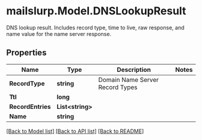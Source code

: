 # mailslurp.Model.DNSLookupResult
DNS lookup result. Includes record type, time to live, raw response, and name value for the name server response.

## Properties

Name | Type | Description | Notes
------------ | ------------- | ------------- | -------------
**RecordType** | **string** | Domain Name Server Record Types | 
**Ttl** | **long** |  | 
**RecordEntries** | **List&lt;string&gt;** |  | 
**Name** | **string** |  | 

[[Back to Model list]](../README#documentation-for-models) [[Back to API list]](../README#documentation-for-api-endpoints) [[Back to README]](../README)

